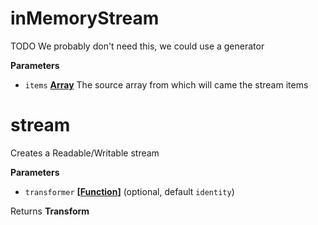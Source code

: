 # inMemoryStream

TODO We probably don't need this, we could use a generator

**Parameters**

-   `items` **[Array](https://developer.mozilla.org/en-US/docs/Web/JavaScript/Reference/Global_Objects/Array)** The source array from which will came the stream items

# stream

Creates a Readable/Writable stream

**Parameters**

-   `transformer` **\[[Function](https://developer.mozilla.org/en-US/docs/Web/JavaScript/Reference/Statements/function)]**  (optional, default `identity`)

Returns **Transform** 
